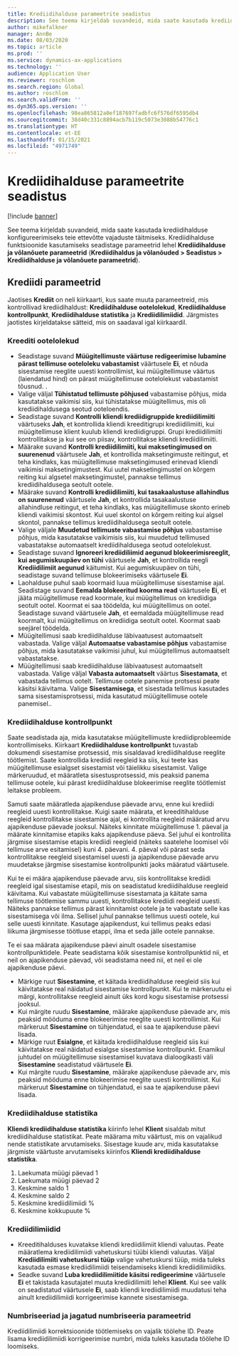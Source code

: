 ```yaml
---
title: Krediidihalduse parameetrite seadistus
description: See teema kirjeldab suvandeid, mida saate kasutada krediidihalduse konfigureerimiseks teie ettevõtte vajaduste täitmiseks.
author: mikefalkner
manager: AnnBe
ms.date: 08/03/2020
ms.topic: article
ms.prod: ''
ms.service: dynamics-ax-applications
ms.technology: ''
audience: Application User
ms.reviewer: roschlom
ms.search.region: Global
ms.author: roschlom
ms.search.validFrom: ''
ms.dyn365.ops.version: ''
ms.openlocfilehash: 98ea865812a0ef187697fadbfc6f576df6595db4
ms.sourcegitcommit: 38d40c331c8894acb7b119c5073e3088b54776c1
ms.translationtype: HT
ms.contentlocale: et-EE
ms.lasthandoff: 01/15/2021
ms.locfileid: "4971749"
---
```

# <a name="credit-management-parameters-setup"></a>Krediidihalduse parameetrite seadistus

[!include [banner](../includes/banner.md)]

See teema kirjeldab suvandeid, mida saate kasutada krediidihalduse konfigureerimiseks teie ettevõtte vajaduste täitmiseks. Krediidihalduse funktsioonide kasutamiseks seadistage parameetrid lehel **Krediidihalduse ja võlanõuete parameetrid** (**Krediidihaldus ja võlanõuded \> Seadistus \> Krediidihalduse ja võlanõuete parameetrid**).

## <a name="credit-parameters"></a>Krediidi parameetrid

Jaotises **Krediit** on neli kiirkaarti, kus saate muuta parameetreid, mis kontrollivad krediidihaldust: **Krediidihalduse ootelolekud**, **Krediidihalduse kontrollpunkt**, **Krediidihalduse statistika** ja **Krediidilimiidid**. Järgmistes jaotistes kirjeldatakse sätteid, mis on saadaval igal kiirkaardil.

### <a name="credit-holds"></a>Kreediti ootelolekud

- Seadistage suvand **Müügitellimuste väärtuse redigeerimise lubamine pärast tellimuse ooteloleku vabastamist** väärtusele **Ei**, et nõuda sisestamise reeglite uuesti kontrollimist, kui müügitellimuse väärtus (laiendatud hind) on pärast müügitellimuse ootelolekust vabastamist tõusnud. .
- Valige väljal **Tühistatud tellimuste põhjused** vabastamise põhjus, mida kasutatakse vaikimisi siis, kui tühistatakse müügitellimus, mis oli krediidihaldusega seotud ooteloendis.
- Seadistage suvand **Kontrolli kliendi krediidigruppide krediidilimiiti** väärtuseks **Jah**, et kontrollida kliendi kreeditigrupi krediidilimiiti, kui müügitellimuse klient kuulub kliendi krediidigruppi. Grupi krediidilimiiti kontrollitakse ja kui see on piisav, kontrollitakse kliendi krediidilimiiti.
- Määrake suvand **Kontrolli krediidilimiiti, kui maksetingimused on suurenenud** väärtusele **Jah**, et kontrollida maksetingimuste reitingut, et teha kindlaks, kas müügitellimuse maksetingimused erinevad kliendi vaikimisi maksetingimustest. Kui uutel maksetingimustel on kõrgem reiting kui algsetel maksetingimustel, pannakse tellimus krediidihaldusega seotult ootele.
- Määrake suvand **Kontrolli krediidilimiiti, kui tasakaalustuse allahindlus on suurenenud** väärtusele **Jah**, et kontrollida tasakaalustuse allahindluse reitingut, et teha kindlaks, kas müügitellimuse skonto erineb kliendi vaikimisi skontost. Kui uuel skontol on kõrgem reiting kui algsel skontol, pannakse tellimus krediidihaldusega seotult ootele.
- Valige väljale **Muudetud tellimuste vabastamise põhjus** vabastamise põhjus, mida kasutatakse vaikimisis siis, kui muudetud tellimused vabastatakse automaatselt krediidihaldusega seotud ootelolekust.
- Seadistage suvand **Ignoreeri krediidiliimid aegunud blokeerimisreeglit, kui aegumiskuupäev on tühi** väärtusele **Jah**, et kontrollida reegli **Krediidilimiit aegunud** käitumist. Kui aegumiskuupäev on tühi, seadistage suvand tellimuse blokeerimiseks väärtusele **Ei**.
- Laohalduse puhul saab koormaid luua müügitellimuse sisestamise ajal. Seadistage suvand **Eemalda blokeeritud koorma read** väärtusele **Ei**, et jääta müügitellimuse read koormale, kui müügitellimus on krediidiga seotult ootel. Koormat ei saa töödelda, kui müügitellimus on ootel. Seadistage suvand väärtusele **Jah**, et eemaldada müügitellimuse read koormalt, kui müügitellimus on krediidiga seotult ootel. Koormat saab seejärel töödelda.
- Müügitellimusi saab krediidihalduse läbivaatusest automaatselt vabastada. Valige väljal **Automaatse vabastamise põhjus** vabastamise põhjus, mida kasutatakse vaikimisi juhul, kui müügitellimus automaatselt vabastatakse.
- Müügitellimusi saab krediidihalduse läbivaatusest automaatselt vabastada. Valige väljal **Vabasta automaatselt** väärtus **Sisestamata**, et vabastada tellimus ootelt. Tellimuse ootele panemise protsessi peate käsitsi käivitama. Valige **Sisestamisega**, et sisestada tellimus kasutades sama sisestamisprotsessi, mida kasutatud müügitellimuse ootele panemisel..

### <a name="credit-management-checkpoint"></a>Krediidihalduse kontrollpunkt

Saate seadistada aja, mida kasutatakse müügitellimuste krediidiprobleemide kontrollimiseks. Kiirkaart **Krediidihalduse kontrollpunkt** tuvastab dokumendi sisestamise protsessid, mis sisaldavad krediidihalduse reeglite töötlemist. Saate kontrollida krediidi reegleid ka siis, kui teete kas müügitellimuse esialgset sisestamist või täielikku sisestamist. Valige märkeruudud, et määratleta sisestusprotsessid, mis peaksid panema tellimuse ootele, kui pärast krediidihalduse blokeerimise reeglite töötlemist leitakse probleem.

Samuti saate määratleda ajapikenduse päevade arvu, enne kui krediidi reegleid uuesti kontrollitakse. Kuigi saate määrata, et kreeditihalduse reegleid kontrollitakse sisestamise ajal, ei kontrollita reegleid määratud arvu ajapikenduse päevade jooksul. Näiteks kinnitate müügitellimuse 1. päeval ja määrate kinnitamise etapiks kaks ajapikenduse päeva. Sel juhul ei kontrollita järgmise sisestamise etapis krediidi reegleid (näiteks saatelehe loomisel või tellimuse arve esitamisel) kuni 4. päevani. 4. päeval või pärast seda kontrollitakse reegleid sisestamisel uuesti ja ajapikenduse päevade arvu muudetakse järgmise sisestamise kontrollpunkti jaoks määratud väärtusele.

Kui te ei määra ajapikenduse päevade arvu, siis kontrollitakse krediidi reegleid igal sisestamise etapil, mis on seadistatud krediidihalduse reegleid käivitama. Kui vabastate müügitellimuse sisestamata ja käitate sama tellimuse töötlemise sammu uuesti, kontrollitakse krediidi reegleid uuesti. Näiteks pannakse tellimus pärast kinnitamist ootele ja te vabastate selle kas sisestamisega või ilma. Sellisel juhul pannakse tellimus uuesti ootele, kui selle uuesti kinnitate. Kasutage ajapikendust, kui tellimus peaks edasi liikuma järgmisesse töötluse etappi, ilma et seda jälle ootele pannakse.

Te ei saa määrata ajapikenduse päevi ainult osadele sisestamise kontrollpunktidele. Peate seadistama kõik sisestamise kontrollpunktid nii, et neil on ajapikenduse päevad, või seadistama need nii, et neil ei ole ajapikenduse päevi.

- Märkige ruut **Sisestamine**, et käitada krediidihalduse reegleid siis kui käivitatakse real näidatud sisestamise kontrollpunkt. Kui te märkeruutu ei märgi, kontrollitakse reegleid ainult üks kord kogu sisestamise protsessi jooksul.
- Kui märgite ruudu **Sisestamine**, määrake ajapikenduse päevade arv, mis peaksid mööduma enne blokeerimise reeglite uuesti kontrollimist. Kui märkeruut **Sisestamine** on tühjendatud, ei saa te ajapikenduse päevi lisada.
- Märkige ruut **Esialgne**, et käitada krediidihalduse reegleid siis kui käivitatakse real näidatud esialgse sisestamise kontrollpunkt. Enamikul juhtudel on müügitellimuse sisestamisel kuvatava dialoogikasti väli **Sisestamine** seadistatud väärtusele **Ei**.
- Kui märgite ruudu **Sisestamine**, määrake ajapikenduse päevade arv, mis peaksid mööduma enne blokeerimise reeglite uuesti kontrollimist. Kui märkeruut **Sisestamine** on tühjendatud, ei saa te ajapikenduse päevi lisada.

### <a name="credit-management-statistics"></a>Krediidihalduse statistika

**Kliendi krediidihalduse statistika** kiirinfo lehel **Klient** sisaldab mitut krediidihalduse statistikat. Peate määrama mitu väärtust, mis on vajalikud nende statistikate arvutamiseks. Sisestage kuude arv, mida kasutatakse järgmiste väärtuste arvutamiseks kiirinfos **Kliendi krediidihalduse statistika**.

1. Laekumata müügi päevad 1
2. Laekumata müügi päevad 2
3. Keskmine saldo 1
4. Keskmine saldo 2
5. Keskmine krediidilimiidi %
6. Keskmine kokkupuute %

### <a name="credit-limits"></a>Krediidilimiidid

- Kreeditihalduses kuvatakse kliendi krediidilimiit kliendi valuutas. Peate määratlema krediidilimiidi vahetuskursi tüübi kliendi valuutas. Väljal **Krediidilimiiti vahetuskursi tüüp** valige vahetuskursi tüüp, mida tuleks kasutada esmase krediidilimiidi teisendamiseks kliendi krediidilimiidiks.
- Seadke suvand **Luba krediidilimiitide käsitsi redigeerimine** väärtusele **Ei** et takistada kasutajatel muuta krediidilimiiti lehel **Klient**. Kui see valik on seadistatud väärtusele **Ei**, saab kliendi krediidilimiidi muudatusi teha ainult krediidilimiidi korrigeerimise kannete sisestamisega.

### <a name="number-sequences-and-shared-number-sequence-parameters"></a>Numbriseeriad ja jagatud numbriseeria parameetrid

Krediidilimiidi korrektsioonide töötlemiseks on vajalik töölehe ID. Peate lisama krediidilimiidi korrigeerimise numbri, mida tuleks kasutada töölehe ID loomiseks.
